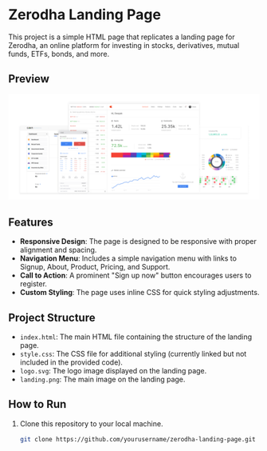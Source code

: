 # Zerodha Landing Page

This project is a simple HTML page that replicates a landing page for Zerodha, an online platform for investing in stocks, derivatives, mutual funds, ETFs, bonds, and more.

## Preview

![Landing Page](landing.png)

## Features

- **Responsive Design**: The page is designed to be responsive with proper alignment and spacing.
- **Navigation Menu**: Includes a simple navigation menu with links to Signup, About, Product, Pricing, and Support.
- **Call to Action**: A prominent "Sign up now" button encourages users to register.
- **Custom Styling**: The page uses inline CSS for quick styling adjustments.

## Project Structure

- `index.html`: The main HTML file containing the structure of the landing page.
- `style.css`: The CSS file for additional styling (currently linked but not included in the provided code).
- `logo.svg`: The logo image displayed on the landing page.
- `landing.png`: The main image on the landing page.

## How to Run

1. Clone this repository to your local machine.
   ```bash
   git clone https://github.com/yourusername/zerodha-landing-page.git

